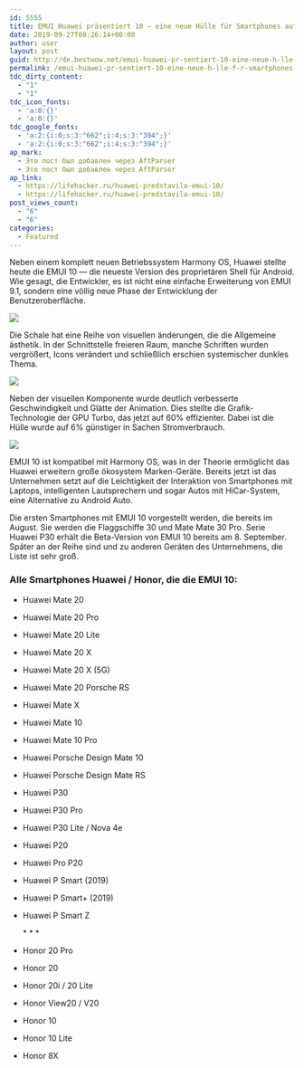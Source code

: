 ```yaml
---
id: 5555
title: EMUI Huawei präsentiert 10 — eine neue Hülle für Smartphones auf Android
date: 2019-09-27T08:26:14+00:00
author: user
layout: post
guid: http://de.bestwow.net/emui-huawei-pr-sentiert-10-eine-neue-h-lle-f-r-smartphones-auf-android/
permalink: /emui-huawei-pr-sentiert-10-eine-neue-h-lle-f-r-smartphones-auf-android/
tdc_dirty_content:
  - "1"
  - "1"
tdc_icon_fonts:
  - 'a:0:{}'
  - 'a:0:{}'
tdc_google_fonts:
  - 'a:2:{i:0;s:3:"662";i:4;s:3:"394";}'
  - 'a:2:{i:0;s:3:"662";i:4;s:3:"394";}'
ap_mark:
  - Это пост был добавлен через AftParser
  - Это пост был добавлен через AftParser
ap_link:
  - https://lifehacker.ru/huawei-predstavila-emui-10/
  - https://lifehacker.ru/huawei-predstavila-emui-10/
post_views_count:
  - "6"
  - "6"
categories:
  - Featured
---
```

Neben einem komplett neuen Betriebssystem Harmony OS, Huawei stellte heute die EMUI 10 — die neueste Version des proprietären Shell für Android. Wie gesagt, die Entwickler, es ist nicht eine einfache Erweiterung von EMUI 9.1, sondern eine völlig neue Phase der Entwicklung der Benutzeroberfläche.

![](http://de.bestwow.net/wp-content/uploads/2019/09/huawei-predstavila-emui-10-novuyu-obolochku-dlya-smartfonov-na-android-1.jpg) 

Die Schale hat eine Reihe von visuellen änderungen, die die Allgemeine ästhetik. In der Schnittstelle freieren Raum, manche Schriften wurden vergrößert, Icons verändert und schließlich erschien systemischer dunkles Thema.

![](http://de.bestwow.net/wp-content/uploads/2019/09/huawei-predstavila-emui-10-novuyu-obolochku-dlya-smartfonov-na-android-2.jpg) 

Neben der visuellen Komponente wurde deutlich verbesserte Geschwindigkeit und Glätte der Animation. Dies stellte die Grafik-Technologie der GPU Turbo, das jetzt auf 60% effizienter. Dabei ist die Hülle wurde auf 6% günstiger in Sachen Stromverbrauch.

![](http://de.bestwow.net/wp-content/uploads/2019/09/huawei-predstavila-emui-10-novuyu-obolochku-dlya-smartfonov-na-android-3.jpg) 

EMUI 10 ist kompatibel mit Harmony OS, was in der Theorie ermöglicht das Huawei erweitern große ökosystem Marken-Geräte. Bereits jetzt ist das Unternehmen setzt auf die Leichtigkeit der Interaktion von Smartphones mit Laptops, intelligenten Lautsprechern und sogar Autos mit HiCar-System, eine Alternative zu Android Auto.</p> 

Die ersten Smartphones mit EMUI 10 vorgestellt werden, die bereits im August. Sie werden die Flaggschiffe 30 und Mate Mate 30 Pro. Serie Huawei P30 erhält die Beta-Version von EMUI 10 bereits am 8. September. Später an der Reihe sind und zu anderen Geräten des Unternehmens, die Liste ist sehr groß.

### Alle Smartphones Huawei / Honor, die die EMUI 10:

  * Huawei Mate 20
  * Huawei Mate 20 Pro
  * Huawei Mate 20 Lite
  * Huawei Mate 20 X
  * Huawei Mate 20 X (5G)
  * Huawei Mate 20 Porsche RS
  * Huawei Mate X
  * Huawei Mate 10
  * Huawei Mate 10 Pro
  * Huawei Porsche Design Mate 10
  * Huawei Porsche Design Mate RS
  * Huawei P30
  * Huawei P30 Pro
  * Huawei P30 Lite / Nova 4e
  * Huawei P20
  * Huawei Pro P20
  * Huawei P Smart (2019)
  * Huawei P Smart+ (2019)
  * Huawei P Smart Z  
    </p> 
    * * *

  * Honor 20 Pro
  * Honor 20
  * Honor 20i / 20 Lite
  * Honor View20 / V20
  * Honor 10
  * Honor 10 Lite
  * Honor 8X